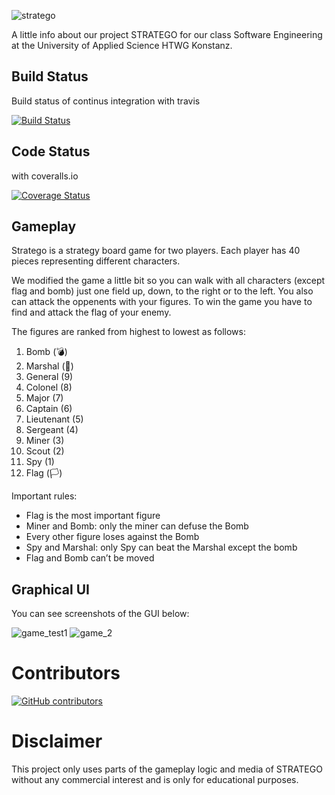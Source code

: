 ![stratego](https://user-images.githubusercontent.com/64639703/87684761-e9c68980-c782-11ea-91d6-d04b58b7a369.png)


A little info about our project STRATEGO for our class Software Engineering at the University of Applied Science HTWG Konstanz.

## Build Status

Build status of continus integration with travis

[![Build Status](https://travis-ci.com/BenjaminMannsdoerfer/Stratego.svg?branch=master)](https://travis-ci.com/BenjaminMannsdoerfer/Stratego)


## Code Status

with coveralls.io

[![Coverage Status](https://coveralls.io/repos/github/BenjaminMannsdoerfer/Stratego/badge.svg?branch=master)](https://coveralls.io/github/BenjaminMannsdoerfer/Stratego?branch=master)


## Gameplay

Stratego is a strategy board game for two players. Each player has 40 pieces representing different characters.

We modified the game a little bit so you can walk with all characters (except flag and bomb) just one field up, down, to the right or to the left.
You also can attack the oppenents with your figures. To win the game you have to find and attack the flag of your enemy.

The figures are ranked from highest to lowest as follows:

1.  Bomb        (💣)
2.  Marshal     (💂)
3.  General     (9)
4.  Colonel     (8)
5.  Major       (7)
6.  Captain     (6)
7.  Lieutenant  (5)
8.  Sergeant    (4)
9.  Miner       (3)
10. Scout       (2)
11. Spy         (1)
12. Flag        (🏳️)

Important rules:

- Flag is the most important figure
- Miner and Bomb: only the miner can defuse the Bomb
- Every other figure loses against the Bomb
- Spy and Marshal: only Spy can beat the Marshal except the bomb
- Flag and Bomb can’t be moved


## Graphical UI

You can see screenshots of the GUI below:

![game_test1](https://user-images.githubusercontent.com/64639703/87685319-8b4ddb00-c783-11ea-884c-0fb8eb3b158d.PNG)
![game_2](https://user-images.githubusercontent.com/64639703/87685947-3e1e3900-c784-11ea-9caa-65b27421e755.PNG)


# Contributors

[![GitHub contributors](https://img.shields.io/github/contributors/Naereen/StrapDown.js.svg)](https://GitHub.com/Naereen/StrapDown.js/graphs/contributors/)

# Disclaimer

This project only uses parts of the gameplay logic and media of STRATEGO without any commercial interest and is only for educational purposes.


